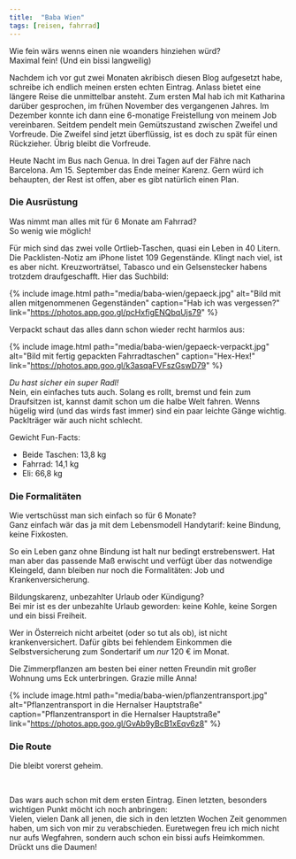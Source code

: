 ```yaml
---
title:  "Baba Wien"
tags: [reisen, fahrrad]
---
```


Wie fein wärs wenns einen nie woanders hinziehen würd?\
Maximal fein! (Und ein bissi langweilig)

Nachdem ich vor gut zwei Monaten akribisch diesen Blog aufgesetzt habe, schreibe ich endlich meinen ersten echten Eintrag.
Anlass bietet eine längere Reise die unmittelbar ansteht.
Zum ersten Mal hab ich mit Katharina darüber gesprochen, im frühen November des vergangenen Jahres.
Im Dezember konnte ich dann eine 6-monatige Freistellung von meinem Job vereinbaren.
Seitdem pendelt mein Gemütszustand zwischen Zweifel und Vorfreude.
Die Zweifel sind jetzt überflüssig, ist es doch zu spät für einen Rückzieher. Übrig bleibt die Vorfreude.

Heute Nacht im Bus nach Genua.
In drei Tagen auf der Fähre nach Barcelona.
Am 15. September das Ende meiner Karenz.
Gern würd ich behaupten, der Rest ist offen, aber es gibt natürlich einen Plan.

### Die Ausrüstung

Was nimmt man alles mit für 6 Monate am Fahrrad?\
So wenig wie möglich!

Für mich sind das zwei volle Ortlieb-Taschen, quasi ein Leben in 40 Litern.
Die Packlisten-Notiz am iPhone listet 109 Gegenstände.
Klingt nach viel, ist es aber nicht.
Kreuzworträtsel, Tabasco und ein Gelsenstecker habens trotzdem draufgeschafft.
Hier das Suchbild:

{% include image.html path="media/baba-wien/gepaeck.jpg" alt="Bild mit allen mitgenommenen Gegenständen" caption="Hab ich was vergessen?" link="https://photos.app.goo.gl/pcHxfigENQbqUjs79" %}

Verpackt schaut das alles dann schon wieder recht harmlos aus:

{% include image.html path="media/baba-wien/gepaeck-verpackt.jpg" alt="Bild mit fertig gepackten Fahrradtaschen" caption="Hex-Hex!" link="https://photos.app.goo.gl/k3asqaFVFszGswD79" %}

*Du hast sicher ein super Radl!*\
Nein, ein einfaches tuts auch. 
Solang es rollt, bremst und fein zum Draufsitzen ist, kannst damit schon um die halbe Welt fahren.
Wenns hügelig wird (und das wirds fast immer) sind ein paar leichte Gänge wichtig.
Packlträger wär auch nicht schlecht.

Gewicht Fun-Facts:
 - Beide Taschen: 13,8 kg
 - Fahrrad: 14,1 kg
 - Eli: 66,8 kg

### Die Formalitäten

Wie vertschüsst man sich einfach so für 6 Monate?\
Ganz einfach wär das ja mit dem Lebensmodell Handytarif: keine Bindung, keine Fixkosten.

So ein Leben ganz ohne Bindung ist halt nur bedingt erstrebenswert.
Hat man aber das passende Maß erwischt und verfügt über das notwendige Kleingeld, dann bleiben nur noch die Formalitäten: Job und Krankenversicherung.

Bildungskarenz, unbezahlter Urlaub oder Kündigung?\
Bei mir ist es der unbezahlte Urlaub geworden: keine Kohle, keine Sorgen und ein bissi Freiheit.

Wer in Österreich nicht arbeitet (oder so tut als ob), ist nicht krankenversichert.
Dafür gibts bei fehlendem Einkommen die Selbstversicherung zum Sondertarif um *nur* 120 € im Monat.

Die Zimmerpflanzen am besten bei einer netten Freundin mit großer Wohnung ums Eck unterbringen.
Grazie mille Anna!

{% include image.html path="media/baba-wien/pflanzentransport.jpg" alt="Pflanzentransport in die Hernalser Hauptstraße" caption="Pflanzentransport in die Hernalser Hauptstraße" link="https://photos.app.goo.gl/GvAb9yBcB1xEqv6z8" %}

### Die Route

Die bleibt vorerst geheim.

<br>

Das wars auch schon mit dem ersten Eintrag.
Einen letzten, besonders wichtigen Punkt möcht ich noch anbringen:\
Vielen, vielen Dank all jenen, die sich in den letzten Wochen Zeit genommen haben, um sich von mir zu verabschieden.
Euretwegen freu ich mich nicht nur aufs Wegfahren, sondern auch schon ein bissi aufs Heimkommen.
Drückt uns die Daumen!